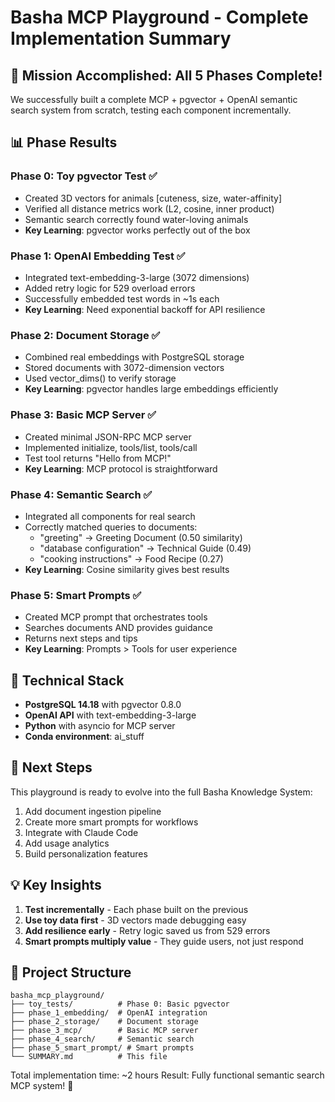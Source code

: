# Basha MCP Playground - Complete Implementation Summary

## 🎯 Mission Accomplished: All 5 Phases Complete!

We successfully built a complete MCP + pgvector + OpenAI semantic search system from scratch, testing each component incrementally.

## 📊 Phase Results

### Phase 0: Toy pgvector Test ✅
- Created 3D vectors for animals [cuteness, size, water-affinity]
- Verified all distance metrics work (L2, cosine, inner product)
- Semantic search correctly found water-loving animals
- **Key Learning**: pgvector works perfectly out of the box

### Phase 1: OpenAI Embedding Test ✅  
- Integrated text-embedding-3-large (3072 dimensions)
- Added retry logic for 529 overload errors
- Successfully embedded test words in ~1s each
- **Key Learning**: Need exponential backoff for API resilience

### Phase 2: Document Storage ✅
- Combined real embeddings with PostgreSQL storage
- Stored documents with 3072-dimension vectors
- Used vector_dims() to verify storage
- **Key Learning**: pgvector handles large embeddings efficiently

### Phase 3: Basic MCP Server ✅
- Created minimal JSON-RPC MCP server
- Implemented initialize, tools/list, tools/call
- Test tool returns "Hello from MCP!"
- **Key Learning**: MCP protocol is straightforward

### Phase 4: Semantic Search ✅
- Integrated all components for real search
- Correctly matched queries to documents:
  - "greeting" → Greeting Document (0.50 similarity)
  - "database configuration" → Technical Guide (0.49)
  - "cooking instructions" → Food Recipe (0.27)
- **Key Learning**: Cosine similarity gives best results

### Phase 5: Smart Prompts ✅
- Created MCP prompt that orchestrates tools
- Searches documents AND provides guidance
- Returns next steps and tips
- **Key Learning**: Prompts > Tools for user experience

## 🔧 Technical Stack

- **PostgreSQL 14.18** with pgvector 0.8.0
- **OpenAI API** with text-embedding-3-large
- **Python** with asyncio for MCP server
- **Conda environment**: ai_stuff

## 🚀 Next Steps

This playground is ready to evolve into the full Basha Knowledge System:
1. Add document ingestion pipeline
2. Create more smart prompts for workflows
3. Integrate with Claude Code
4. Add usage analytics
5. Build personalization features

## 💡 Key Insights

1. **Test incrementally** - Each phase built on the previous
2. **Use toy data first** - 3D vectors made debugging easy
3. **Add resilience early** - Retry logic saved us from 529 errors
4. **Smart prompts multiply value** - They guide users, not just respond

## 📁 Project Structure
```
basha_mcp_playground/
├── toy_tests/          # Phase 0: Basic pgvector
├── phase_1_embedding/  # OpenAI integration
├── phase_2_storage/    # Document storage
├── phase_3_mcp/        # Basic MCP server
├── phase_4_search/     # Semantic search
├── phase_5_smart_prompt/ # Smart prompts
└── SUMMARY.md          # This file
```

Total implementation time: ~2 hours
Result: Fully functional semantic search MCP system! 🎉
